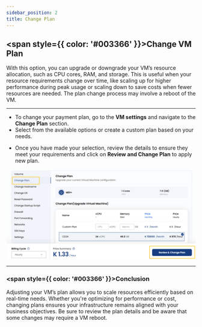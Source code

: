 ```yaml
---
sidebar_position: 2
title: Change Plan
---
```


## <span style={{ color: '#003366' }}>Change VM Plan</span>

With this option, you can upgrade or downgrade your VM’s resource allocation, such as CPU cores, RAM, and storage. This is useful when your resource requirements change over time, like scaling up for higher performance during peak usage or scaling down to save costs when fewer resources are needed. The plan change process may involve a reboot of the VM.

----------

- To change your payment plan, go to the **VM settings** and navigate to the **Change Plan** section.  
- Select from the available options or create a custom plan based on your needs.

<!-- :::warning

Downgrading is currently not supported. Shrinking the hard disk is not possible without risking data loss.

::: -->

- Once you have made your selection, review the details to ensure they meet your requirements and click on **Review and Change Plan** to apply new plan. 

![Change VM Plan](../vmimages/change-plan.png)

----------

### <span style={{ color: '#003366' }}>Conclusion</span>

Adjusting your VM’s plan allows you to scale resources efficiently based on real-time needs. Whether you're optimizing for performance or cost, changing plans ensures your infrastructure remains aligned with your business objectives. Be sure to review the plan details and be aware that some changes may require a VM reboot.
